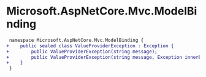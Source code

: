 # Microsoft.AspNetCore.Mvc.ModelBinding

``` diff
 namespace Microsoft.AspNetCore.Mvc.ModelBinding {
+    public sealed class ValueProviderException : Exception {
+        public ValueProviderException(string message);
+        public ValueProviderException(string message, Exception innerException);
+    }
 }
```
